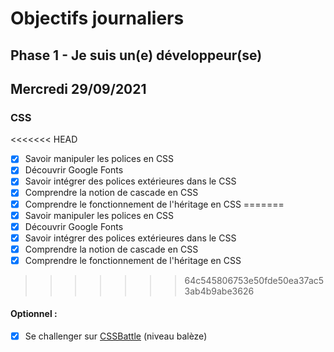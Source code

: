 # Objectifs journaliers

## Phase 1 - Je suis un(e) développeur(se)

## Mercredi 29/09/2021

### CSS

<<<<<<< HEAD
  * [x] Savoir manipuler les polices en CSS
  * [x] Découvrir Google Fonts
  * [x] Savoir intégrer des polices extérieures dans le CSS
  * [x] Comprendre la notion de cascade en CSS
  * [x] Comprendre le fonctionnement de l'héritage en CSS
=======
  * [x] Savoir manipuler les polices en CSS
  * [x] Découvrir Google Fonts
  * [x] Savoir intégrer des polices extérieures dans le CSS
  * [x] Comprendre la notion de cascade en CSS
  * [x] Comprendre le fonctionnement de l'héritage en CSS
>>>>>>> 64c545806753e50fde50ea37ac53ab4b9abe3626

#### Optionnel : 

  * [x] Se challenger sur [CSSBattle](https://cssbattle.dev/) (niveau balèze)




